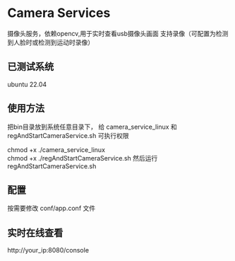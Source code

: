 # Camera Services

摄像头服务，依赖opencv,用于实时查看usb摄像头画面
支持录像（可配置为检测到人脸时或检测到运动时录像）

## 已测试系统 
ubuntu 22.04  
## 使用方法  
把bin目录放到系统任意目录下，
给 camera_service_linux 和 regAndStartCameraService.sh 可执行权限

chmod +x ./camera_service_linux  
chmod +x ./regAndStartCameraService.sh 
然后运行 regAndStartCameraService.sh 

## 配置
按需要修改 conf/app.conf 文件

## 实时在线查看
  
http://your_ip:8080/console  





